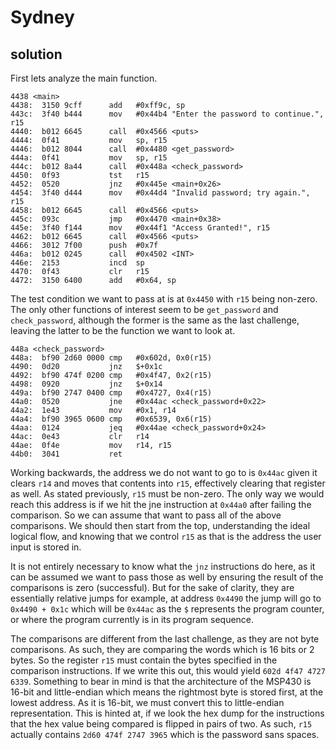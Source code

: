 # Sydney

## solution

First lets analyze the main function.


```
4438 <main>
4438:  3150 9cff      add	#0xff9c, sp
443c:  3f40 b444      mov	#0x44b4 "Enter the password to continue.", r15
4440:  b012 6645      call	#0x4566 <puts>
4444:  0f41           mov	sp, r15
4446:  b012 8044      call	#0x4480 <get_password>
444a:  0f41           mov	sp, r15
444c:  b012 8a44      call	#0x448a <check_password>
4450:  0f93           tst	r15
4452:  0520           jnz	#0x445e <main+0x26>
4454:  3f40 d444      mov	#0x44d4 "Invalid password; try again.", r15
4458:  b012 6645      call	#0x4566 <puts>
445c:  093c           jmp	#0x4470 <main+0x38>
445e:  3f40 f144      mov	#0x44f1 "Access Granted!", r15
4462:  b012 6645      call	#0x4566 <puts>
4466:  3012 7f00      push	#0x7f
446a:  b012 0245      call	#0x4502 <INT>
446e:  2153           incd	sp
4470:  0f43           clr	r15
4472:  3150 6400      add	#0x64, sp
```


The test condition we want to pass at is at `0x4450` with `r15` being non-zero. The only other functions of interest seem to be `get_password` and `check_password`, although the former is the same as the last challenge, leaving the latter to be the function we want to look at.


```
448a <check_password>
448a:  bf90 2d60 0000 cmp	#0x602d, 0x0(r15)
4490:  0d20           jnz	$+0x1c
4492:  bf90 474f 0200 cmp	#0x4f47, 0x2(r15)
4498:  0920           jnz	$+0x14
449a:  bf90 2747 0400 cmp	#0x4727, 0x4(r15)
44a0:  0520           jne	#0x44ac <check_password+0x22>
44a2:  1e43           mov	#0x1, r14
44a4:  bf90 3965 0600 cmp	#0x6539, 0x6(r15)
44aa:  0124           jeq	#0x44ae <check_password+0x24>
44ac:  0e43           clr	r14
44ae:  0f4e           mov	r14, r15
44b0:  3041           ret
```


Working backwards, the address we do not want to go to is `0x44ac` given it clears `r14` and moves that contents into `r15`, effectively clearing that register as well. As stated previously, `r15` must be non-zero. The only way we would reach this address is if we hit the jne instruction at `0x44a0` after failing the comparison. So we can assume that want to pass all of the above comparisons. We should then start from the top, understanding the ideal logical flow, and knowing that we control `r15` as that is the address the user input is stored in.

It is not entirely necessary to know what the `jnz` instructions do here, as it can be assumed we want to pass those as well by ensuring the result of the comparisons is zero (successful). But for the sake of clarity, they are essentially relative jumps for example, at address `0x4490` the jump will go to `0x4490 + 0x1c` which will be `0x44ac` as the `$` represents the program counter, or where the program currently is in its program sequence.

The comparisons are different from the last challenge, as they are not byte comparisons. As such, they are comparing the words which is 16 bits or 2 bytes. So the register `r15` must contain the bytes specified in the comparison instructions. If we write this out, this would yield `602d 4f47 4727 6339`. Something to bear in mind is that the architecture of the MSP430 is 16-bit and little-endian which means the rightmost byte is stored first, at the lowest address. As it is 16-bit, we must convert this to little-endian representation. This is hinted at, if we look the hex dump for the instructions that the hex value being compared is flipped in pairs of two. As such, `r15` actually contains `2d60 474f 2747 3965` which is the password sans spaces.
